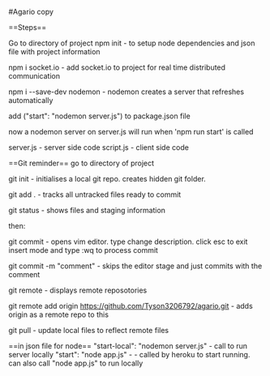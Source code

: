 #Agario copy




==Steps==

Go to directory of project
npm init - to setup node dependencies and json file with project information

npm i socket.io - add socket.io to project for real time distributed communication

npm i --save-dev nodemon - nodemon creates a server that refreshes automatically

add ("start": "nodemon server.js") to package.json file

now a nodemon server on server.js will run when 'npm run start' is called

server.js - server side code
script.js - client side code

==Git reminder==
go to directory of project

git init - initialises a local git repo. creates hidden git folder.

git add . - tracks all untracked files ready to commit

git status - shows files and staging information

then:

git commit - opens vim editor. type change description. click esc to exit insert
mode and type :wq to process commit

git commit -m "comment" - skips the editor stage and just commits with the comment

git remote - displays remote reposotories

git remote add origin https://github.com/Tyson3206792/agario.git - adds origin as a remote repo to this

git pull - update local files to reflect remote files

==in json file for node==
"start-local": "nodemon server.js" - call to run server locally
"start": "node app.js" -           - called by heroku to start running. can also call "node app.js" to run locally

